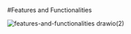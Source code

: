 #Features and Functionalities

![features-and-functionalities drawio(2)](https://github.com/user-attachments/assets/2146e44b-5fb0-42a9-911d-cc3790aa594d)
